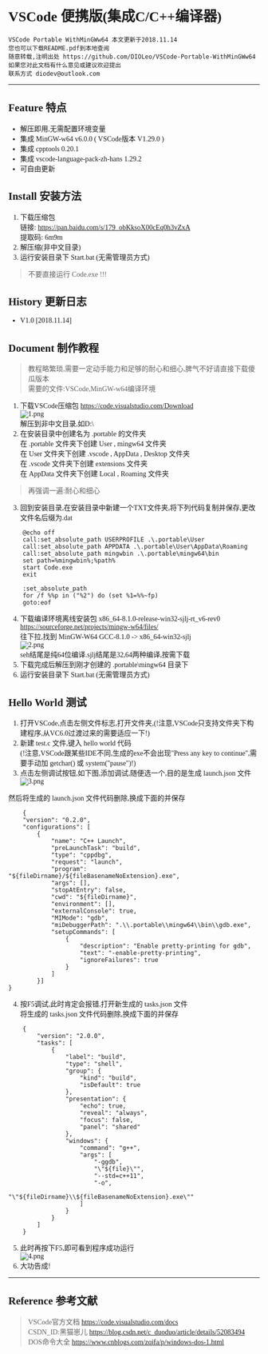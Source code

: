 <font face="黑体">

# VSCode 便携版(集成C/C++编译器)
    VSCode Portable WithMinGWw64 本文更新于2018.11.14  
    您也可以下载README.pdf到本地查阅  
    随意转载,注明出处 https://github.com/DIOLeo/VSCode-Portable-WithMinGWw64  
    如果您对此文档有什么意见或建议欢迎提出  
    联系方式 diodev@outlook.com  

****

## Feature 特点
* 解压即用,无需配置环境变量
* 集成 MinGW-w64 v6.0.0 ( VSCode版本 V1.29.0 )
* 集成 cpptools 0.20.1
* 集成 vscode-language-pack-zh-hans 1.29.2
* 可自由更新

## Install 安装方法
1. 下载压缩包  
链接: https://pan.baidu.com/s/179_obKksoX00cEq0h3vZxA  
提取码: 6m9m  
2. 解压缩(非中文目录)  
3. 运行安装目录下 Start.bat (无需管理员方式)  
> 不要直接运行 Code.exe !!!

## History 更新日志
* V1.0 [2018.11.14]  

## Document 制作教程
> 教程略繁琐,需要一定动手能力和足够的耐心和细心,脾气不好请直接下载傻瓜版本  
> 需要的文件:VSCode,MinGW-w64编译环境  
1. 下载VSCode压缩包 https://code.visualstudio.com/Download  
![1.png](https://i.loli.net/2018/11/14/5bec15bda045c.png)  
解压到非中文目录,如D:\  
2. 在安装目录中创建名为 .portable 的文件夹  
在 .portable 文件夹下创建 User , mingw64 文件夹  
在 User 文件夹下创建 .vscode , AppData , Desktop 文件夹  
在 .vscode 文件夹下创建 extensions 文件夹  
在 AppData 文件夹下创建 Local , Roaming 文件夹  
> 再强调一遍:耐心和细心
3. 回到安装目录,在安装目录中新建一个TXT文件夹,将下列代码复制并保存,更改文件名后缀为.dat  
```
    @echo off
    call:set_absolute_path USERPROFILE .\.portable\User
    call:set_absolute_path APPDATA .\.portable\User\AppData\Roaming
    call:set_absolute_path mingwbin .\.portable\mingw64\bin
    set path=%mingwbin%;%path%
    start Code.exe
    exit

    :set_absolute_path
    for /f %%p in ("%2") do (set %1=%%~fp)
    goto:eof 
```  
4. 下载编译环境离线安装包 x86_64-8.1.0-release-win32-sjlj-rt_v6-rev0  
https://sourceforge.net/projects/mingw-w64/files/  
往下拉,找到 MinGW-W64 GCC-8.1.0 -> x86_64-win32-sjlj  
![2.png](https://i.loli.net/2018/11/14/5bec1dd017079.png)  
seh结尾是纯64位编译.sjlj结尾是32,64两种编译,按需下载  
5. 下载完成后解压到刚才创建的 .portable\mingw64 目录下  
6. 运行安装目录下 Start.bat (无需管理员方式)  

## Hello World 测试
1. 打开VSCode,点击左侧文件标志,打开文件夹,(!注意,VSCode只支持文件夹下构建程序,从VC6.0过渡过来的需要适应一下!)  
2. 新建 test.c 文件,键入 hello world 代码  
(!注意,VSCode跟某些IDE不同,生成的exe不会出现"Press any key to continue",需要手动加 getchar() 或 system("pause")!)
3. 点击左侧调试按钮,如下图,添加调试,随便选一个,目的是生成 launch.json 文件  
![3.png](https://i.loli.net/2018/11/14/5bec21a444058.png)  

然后将生成的 launch.json 文件代码删除,换成下面的并保存  
```
    {
    "version": "0.2.0",
    "configurations": [
        {
            "name": "C++ Launch",
            "preLaunchTask": "build",
            "type": "cppdbg",
            "request": "launch",
            "program": "${fileDirname}/${fileBasenameNoExtension}.exe",
            "args": [],
            "stopAtEntry": false,
            "cwd": "${fileDirname}",
            "environment": [],
            "externalConsole": true,
            "MIMode": "gdb",
            "miDebuggerPath": ".\\.portable\\mingw64\\bin\\gdb.exe",
            "setupCommands": [
                {
                    "description": "Enable pretty-printing for gdb",
                    "text": "-enable-pretty-printing",
                    "ignoreFailures": true
                }
            ]
        }]
}
```  
4. 按F5调试,此时肯定会报错,打开新生成的 tasks.json 文件  
将生成的 tasks.json 文件代码删除,换成下面的并保存  
```
    {
        "version": "2.0.0",
        "tasks": [
            {
                "label": "build",
                "type": "shell",
                "group": {
                    "kind": "build",
                    "isDefault": true
                },
                "presentation": {
                    "echo": true,
                    "reveal": "always",
                    "focus": false,
                    "panel": "shared"
                },
                "windows": {
                    "command": "g++",
                    "args": [
                        "-ggdb",
                        "\"${file}\"",
                        "--std=c++11",
                        "-o",
                        "\"${fileDirname}\\${fileBasenameNoExtension}.exe\""
                    ]
                }
            }
        ]
    }
```  
5. 此时再按下F5,即可看到程序成功运行  
![4.png](https://i.loli.net/2018/11/14/5bec21a185487.png)  
6. 大功告成!  

****

## Reference 参考文献
> VSCode官方文档 https://code.visualstudio.com/docs  
CSDN_ID:黑猫崽儿 https://blog.csdn.net/c_duoduo/article/details/52083494  
DOS命令大全 https://www.cnblogs.com/zqifa/p/windows-dos-1.html  
</font>
